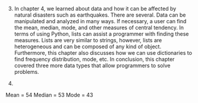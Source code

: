 3) In chapter 4, we learned about data and how it can be affected by natural disasters such as earthquakes. There are several. Data can be manipulated and analyzed in many ways. If necessary, a user can find the mean, median, mode, and other measures of central tendency. In terms of using Python, lists can assist a programmer with finding these measures. Lists are very similar to strings, however, lists are heterogeneous and can be composed of any kind of object. Furthermore, this chapter also discusses how we can use dictionaries to find frequency distribution, mode, etc. In conclusion, this chapter covered three more data types that allow programmers to solve problems.

4) 
Mean = 54
Median = 53
Mode = 43